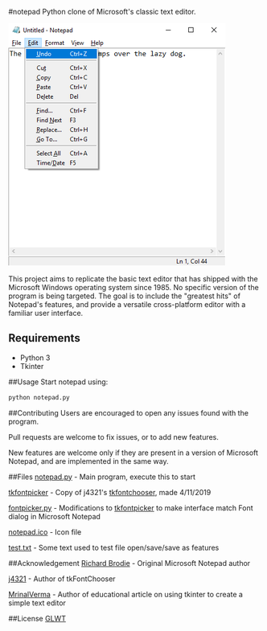 #notepad
Python clone of Microsoft's classic text editor.

![image](notepad.png)

This project aims to replicate the basic text editor that has shipped with the Microsoft Windows operating system since 1985. No specific version of the program is being targeted. The goal is to include the "greatest hits" of Notepad's features, and provide a versatile cross-platform editor with a familiar user interface.    

## Requirements
 - Python 3
 - Tkinter

##Usage
Start notepad using: 
```bash
python notepad.py
``` 

##Contributing
Users are encouraged to open any issues found with the program.

Pull requests are welcome to fix issues, or to add new features.

New features are welcome only if they are present in a version of Microsoft Notepad, and are implemented in the same way. 

##Files
[notepad.py](notepad.py) - Main program, execute this to start

[tkfontpicker](tkfontchooser.py) - Copy of j4321's [tkfontchooser](www.github.com/j4321/tkfontchooser/), made 4/11/2019

[fontpicker.py](fontpicker.py) - Modifications to [tkfontpicker](tkfontchooser.py) to make interface match Font dialog in Microsoft Notepad

[notepad.ico](notepad.ico) - Icon file

[test.txt](test.txt) - Some text used to test file open/save/save as features

##Acknowledgement
[Richard Brodie](https://en.wikipedia.org/wiki/Richard_Brodie_(programmer)/) - Original Microsoft Notepad author

[j4321](www.github.com/j4321/) - Author of tkFontChooser

[MrinalVerma](https://www.geeksforgeeks.org/make-notepad-using-tkinter/) - Author of educational article on using tkinter to create a simple text editor

##License
[GLWT](LICENSE)

